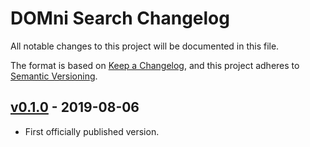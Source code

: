 # DOMni Search Changelog

All notable changes to this project will be documented in this file.

The format is based on [Keep a Changelog](https://keepachangelog.com/en/1.0.0/),
and this project adheres to [Semantic Versioning](https://semver.org/spec/v2.0.0.html).

## [v0.1.0] - 2019-08-06
- First officially published version.

[v0.1.0]: https://gitlab.com/GCSBOSS/domni-search/-/tags/v0.1.0
